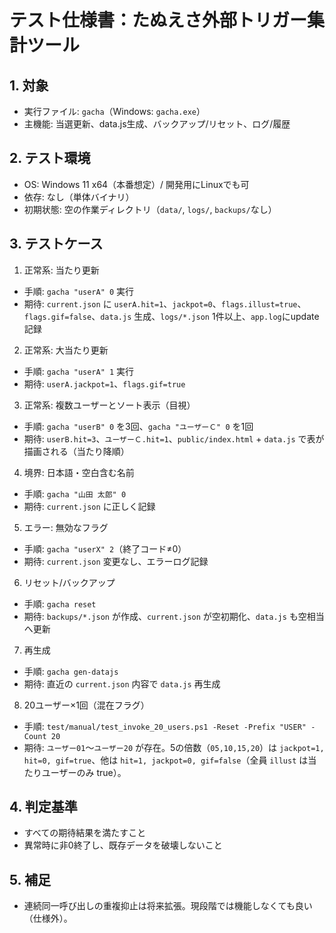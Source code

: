  # テスト仕様書：たぬえさ外部トリガー集計ツール

 ## 1. 対象
 - 実行ファイル: `gacha`（Windows: `gacha.exe`）
 - 主機能: 当選更新、data.js生成、バックアップ/リセット、ログ/履歴

 ## 2. テスト環境
 - OS: Windows 11 x64（本番想定）/ 開発用にLinuxでも可
 - 依存: なし（単体バイナリ）
 - 初期状態: 空の作業ディレクトリ（`data/`, `logs/`, `backups/`なし）

## 3. テストケース
 1) 正常系: 当たり更新
 - 手順: `gacha "userA" 0` 実行
 - 期待: `current.json` に `userA.hit=1`、`jackpot=0`、`flags.illust=true`、`flags.gif=false`、`data.js` 生成、`logs/*.json` 1件以上、`app.log`にupdate記録

 2) 正常系: 大当たり更新
 - 手順: `gacha "userA" 1` 実行
 - 期待: `userA.jackpot=1`、`flags.gif=true`

 3) 正常系: 複数ユーザーとソート表示（目視）
 - 手順: `gacha "userB" 0` を3回、`gacha "ユーザーＣ" 0` を1回
 - 期待: `userB.hit=3`、`ユーザーＣ.hit=1`、`public/index.html` + `data.js` で表が描画される（当たり降順）

 4) 境界: 日本語・空白含む名前
 - 手順: `gacha "山田 太郎" 0`
 - 期待: `current.json` に正しく記録

 5) エラー: 無効なフラグ
 - 手順: `gacha "userX" 2`（終了コード≠0）
 - 期待: `current.json` 変更なし、エラーログ記録

 6) リセット/バックアップ
 - 手順: `gacha reset`
 - 期待: `backups/*.json` が作成、`current.json` が空初期化、`data.js` も空相当へ更新

7) 再生成
- 手順: `gacha gen-datajs`
- 期待: 直近の `current.json` 内容で `data.js` 再生成

8) 20ユーザー×1回（混在フラグ）
- 手順: `test/manual/test_invoke_20_users.ps1 -Reset -Prefix "USER" -Count 20`
- 期待: `ユーザー01`〜`ユーザー20` が存在。5の倍数（`05,10,15,20`）は `jackpot=1, hit=0, gif=true`、他は `hit=1, jackpot=0, gif=false`（全員 `illust` は当たりユーザーのみ true）。

 ## 4. 判定基準
 - すべての期待結果を満たすこと
 - 異常時に非0終了し、既存データを破壊しないこと

 ## 5. 補足
 - 連続同一呼び出しの重複抑止は将来拡張。現段階では機能しなくても良い（仕様外）。
